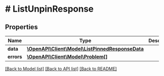 # # ListUnpinResponse

## Properties

Name | Type | Description | Notes
------------ | ------------- | ------------- | -------------
**data** | [**\OpenAPI\Client\Model\ListPinnedResponseData**](ListPinnedResponseData.md) |  | [optional]
**errors** | [**\OpenAPI\Client\Model\Problem[]**](Problem.md) |  | [optional]

[[Back to Model list]](../../README.md#models) [[Back to API list]](../../README.md#endpoints) [[Back to README]](../../README.md)
